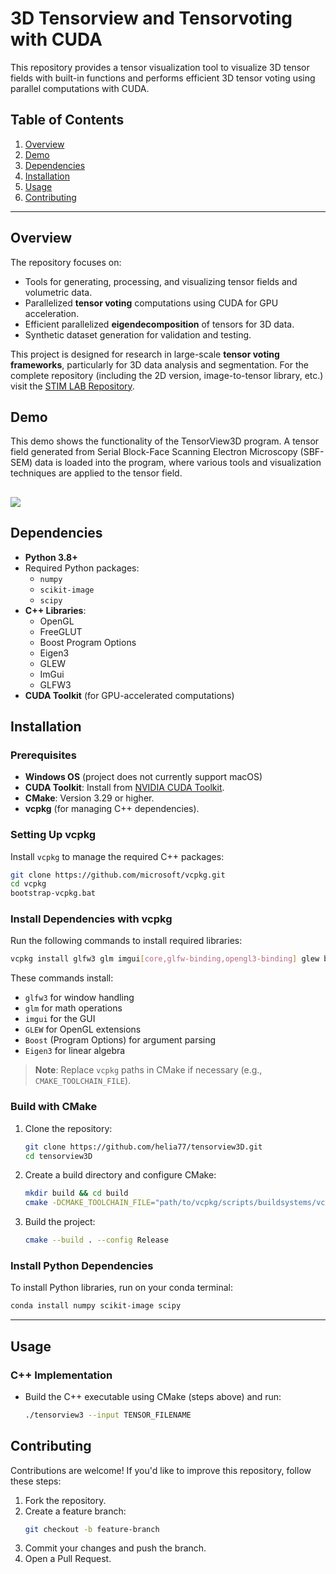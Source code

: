 # 3D Tensorview and Tensorvoting with CUDA

This repository provides a tensor visualization tool to visualize 3D tensor fields with built-in functions and performs efficient 3D tensor voting using parallel computations with CUDA.

## Table of Contents
1. [Overview](#overview)
2. [Demo](#demo)
3. [Dependencies](#dependencies)
4. [Installation](#installation)
5. [Usage](#usage)
6. [Contributing](#contributing)

---

## Overview
The repository focuses on:
- Tools for generating, processing, and visualizing tensor fields and volumetric data.
- Parallelized **tensor voting** computations using CUDA for GPU acceleration.
- Efficient parallelized **eigendecomposition** of tensors for 3D data.
- Synthetic dataset generation for validation and testing.

This project is designed for research in large-scale **tensor voting frameworks**, particularly for 3D data analysis and segmentation. 
For the complete repository (including the 2D version, image-to-tensor library, etc.) visit the [STIM LAB Repository](https://github.com/STIM-Lab/tensor).

## Demo
This demo shows the functionality of the TensorView3D program. A tensor field generated from Serial Block-Face Scanning Electron Microscopy (SBF-SEM) data is loaded into the program,
where various tools and visualization techniques are applied to the tensor field.

![](https://github.com/helia77/tensorview3D/blob/main/Demo/demo.gif)
---

## Dependencies
- **Python 3.8+**
- Required Python packages:
   - `numpy`
   - `scikit-image`
   - `scipy`
- **C++ Libraries**:
   - OpenGL
   - FreeGLUT
   - Boost Program Options
   - Eigen3
   - GLEW
   - ImGui
   - GLFW3
- **CUDA Toolkit** (for GPU-accelerated computations)

## Installation
### Prerequisites
- **Windows OS** (project does not currently support macOS)
- **CUDA Toolkit**: Install from [NVIDIA CUDA Toolkit](https://developer.nvidia.com/cuda-toolkit).
- **CMake**: Version 3.29 or higher.
- **vcpkg** (for managing C++ dependencies).

### Setting Up vcpkg
Install `vcpkg` to manage the required C++ packages:
```bash
git clone https://github.com/microsoft/vcpkg.git
cd vcpkg
bootstrap-vcpkg.bat
```

### Install Dependencies with vcpkg
Run the following commands to install required libraries:
```bash
vcpkg install glfw3 glm imgui[core,glfw-binding,opengl3-binding] glew boost-program-options eigen3
```
These commands install:
- `glfw3` for window handling
- `glm` for math operations
- `imgui` for the GUI
- `GLEW` for OpenGL extensions
- `Boost` (Program Options) for argument parsing
- `Eigen3` for linear algebra

> **Note**: Replace `vcpkg` paths in CMake if necessary (e.g., `CMAKE_TOOLCHAIN_FILE`).

### Build with CMake
1. Clone the repository:
   ```bash
   git clone https://github.com/helia77/tensorview3D.git
   cd tensorview3D
   ```
2. Create a build directory and configure CMake:
   ```bash
   mkdir build && cd build
   cmake -DCMAKE_TOOLCHAIN_FILE="path/to/vcpkg/scripts/buildsystems/vcpkg.cmake" ..
   ```
3. Build the project:
   ```bash
   cmake --build . --config Release
   ```

### Install Python Dependencies
To install Python libraries, run on your conda terminal:
```bash
conda install numpy scikit-image scipy
```

---

## Usage
### C++ Implementation
- Build the C++ executable using CMake (steps above) and run:
   ```bash
   ./tensorview3 --input TENSOR_FILENAME
   ```


## Contributing
Contributions are welcome! If you'd like to improve this repository, follow these steps:
1. Fork the repository.
2. Create a feature branch:
   ```bash
   git checkout -b feature-branch
   ```
3. Commit your changes and push the branch.
4. Open a Pull Request.
